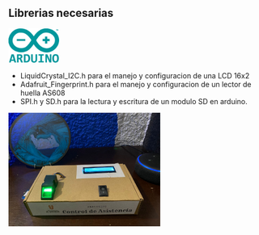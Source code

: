 ## Librerias necesarias 

<img src="https://github.com/TABOO52/DESIGN-OF-FINGERPRINT-ATTENDANCE-CONTROL-WITH-ARDUINO-/blob/main/assets/Arduino_Logo.svg.png" alt="Imagen Arduino" width="100" />

-  LiquidCrystal_I2C.h para el manejo y configuracion de una LCD 16x2
-  Adafruit_Fingerprint.h para el manejo y configuracion de un lector de huella AS608
-  SPI.h y SD.h para la lectura y escritura de un modulo SD en arduino.

<img src="https://github.com/TABOO52/DESIGN-OF-FINGERPRINT-ATTENDANCE-CONTROL-WITH-ARDUINO-/blob/main/assets/imagen-proyecto.jpg" alt="Imagen proyecto" width="300" />

